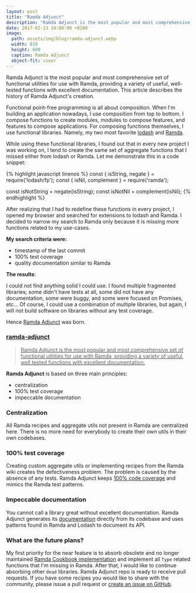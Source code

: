 ```yaml
---
layout: post
title: "Ramda Adjunct"
description: "Ramda Adjunct is the most popular and most comprehensive set of functional utilities for use with Ramda.js, providing a variety of useful, well-tested functions with excellent documentation. This article describes the history of Ramda Adjunct's creation."
date: 2017-02-23 10:00:00 +0200
image:
  path: assets/img/blog/ramda-adjunct.webp
  width: 819
  height: 600
  caption: Ramda Adjunct
  object-fit: cover
---
```


<p class="lead">
  Ramda Adjunct is the most popular and most comprehensive set of functional utilities for use with Ramda, providing a variety of useful, well-tested functions with excellent documentation.
  This article describes the history of Ramda Adjunct's creation. 
</p>

Functional point-free programming is all about composition. When I'm building an application nowadays,
I use composition from top to bottom. I compose functions to create modules, modules to compose features, 
and features to compose applications. For composing functions themselves, I use functional libraries.
Namely, my two most favorite [lodash](https://lodash.com/) and [Ramda](https://ramdajs.com/).

While using these functional libraries, I found out that in every new project I was working on, 
I tend to create the same set of aggregate functions that I missed either from lodash or Ramda.
Let me demonstrate this in a code snippet:

{% highlight javascript linenos %}
const { isString, negate } = require('lodash/fp');
const { isNil, complement } = require('ramda');

const isNotString = negate(isString);
const isNotNil = complement(isNil);
{% endhighlight %}

After realizing that I had to redefine these functions in every project, I opened my browser and
searched for extensions to lodash and Ramda. I decided to narrow my search to Ramda only because 
it is missing more functions related to my use-cases.

**My search criteria were:**

- timestamp of the last commit
- 100% test coverage
- quality documentation similar to Ramda

**The results**:

I could not find anything solid I could use. I found multiple fragmented libraries; some didn't have tests at all, 
some did not have any documentation, some were buggy, and some were focused on Promises, etc...
Of course, I could use a combination of multiple libraries, but again, I will not build software on 
libraries without any test coverage.

Hence [Ramda Adjunct](https://github.com/char0n/ramda-adjunct) was born.

<div class="list-group mb-3">
  <a href="https://github.com/char0n/ramda-adjunct" class="list-group-item list-group-item-action">
    <div class="d-flex w-100 justify-content-between">
      <h3 class="h5 mb-1"><i class="fab fa-github"></i> ramda-adjunct</h3>
    </div>
    <blockquote class="blockquote fs-6 mb-1">
      Ramda Adjunct is the most popular and most comprehensive set of functional utilities for use with Ramda, providing a variety of useful, well tested functions with excellent documentation.
    </blockquote>
    <script type="application/ld+json">
      {
        "@context": "https://schema.org",
        "@type": "SoftwareSourceCode",
        "author": { "@id": "{{ site.url }}" },
        "name": "ramda-adjunct",
        "abstract": "Ramda Adjunct is the most popular and most comprehensive set of functional utilities for use with Ramda, providing a variety of useful, well tested functions with excellent documentation.",
        "codeRepository": "https://github.com/char0n/ramda-adjunct"
      }
    </script>
  </a>
</div>

**Ramda Adjunct** is based on three main principles:
 
- centralization
- 100% test coverage
- impeccable documentation

### Centralization

All Ramda recipes and aggregate utils not present in Ramda are centralized here. 
There is no more need for everybody to create their own utils in their own codebases.

### 100% test coverage

Creating custom aggregate utils or implementing recipes from the Ramda wiki creates the defectiveness problem.
The problem is caused by the absence of any tests. Ramda Adjunct keeps [100% code coverage](https://app.codecov.io/gh/char0n/ramda-adjunct) and mimics the Ramda 
test patterns.

### Impeccable documentation

You cannot call a library great without excellent documentation. Ramda Adjunct generates its [documentation](https://char0n.github.io/ramda-adjunct/)
directly from its codebase and uses patterns found in Ramda and Lodash to document its API.

### What are the future plans?

My first priority for the near feature is to absorb obsolete and no longer maintained [Ramda Cookbook implementation](https://github.com/enten/rcb)
and implement all `Type` related functions that I'm missing in Ramda. 
After that, I would like to continue absorbing other `dead` libraries.
Ramda Adjunct repo is ready to receive pull requests. If you have some recipes you would like to share with the community,
please issue a pull request or [create an issue on GitHub](https://github.com/char0n/ramda-adjunct/issues/new/choose).